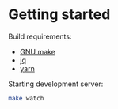 Getting started
===============

Build requirements:

* [GNU make](https://www.gnu.org/software/make/)
* [jq](https://stedolan.github.io/jq/)
* [yarn](https://yarnpkg.com/lang/en/)

Starting development server:

```bash
make watch
```
